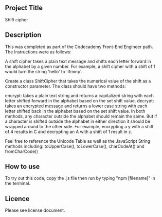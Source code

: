## Project Title
Shift cipher
## Description
This was completed as part of the Codecademy Front-End Engineer path. The Instructions were as follows:

A shift cipher takes a plain text message and shifts each letter forward in the alphabet by a given number. For example, a shift cipher with a shift of 1 would turn the string 'hello' to 'ifmmp'.

Create a class ShiftCipher that takes the numerical value of the shift as a constructor parameter. The class should have two methods:

encrypt: takes a plain text string and returns a capitalized string with each letter shifted forward in the alphabet based on the set shift value.
decrypt: takes an encrypted message and returns a lower case string with each letter shifted back in the alphabet based on the set shift value.
In both methods, any character outside the alphabet should remain the same.
But if a character is shifted outside the alphabet in either direction it should be wrapped around to the other side. For example, encrypting a y with a shift of 4 results in C and decrypting an A with a shift of 1 result in z.

Feel free to reference the Unicode Table as well as the JavaScript String methods including: toUpperCase(), toLowerCase(), charCodeAt() and fromCharCode()


## How to use
To try out this code, copy the .js file then run by typing "npm [filename]" in the terminal.

## Licence
Please see license document.

